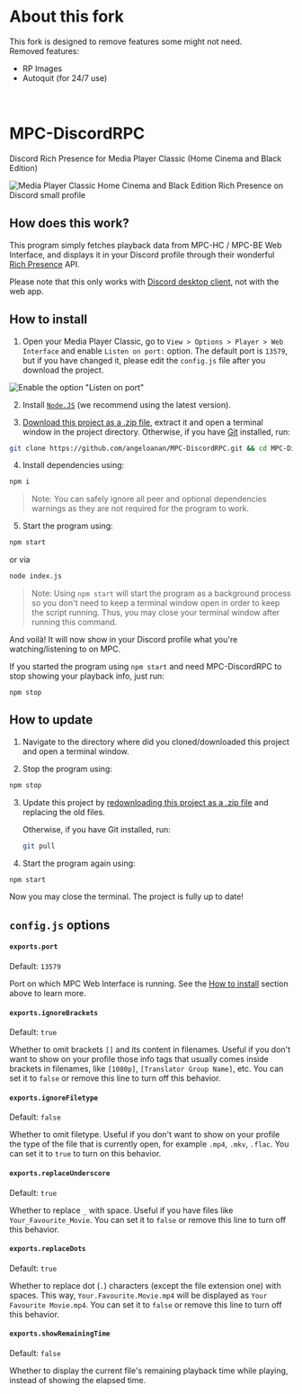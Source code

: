 # About this fork
This fork is designed to remove features some might not need.  
Removed features:  
- RP Images  
- Autoquit (for 24/7 use)  
<br/><br/>

# MPC-DiscordRPC
Discord Rich Presence for Media Player Classic (Home Cinema and Black Edition)

![Media Player Classic Home Cinema and Black Edition Rich Presence on Discord small profile](https://i.imgur.com/QAAJZgL.png)

## How does this work?
This program simply fetches playback data from MPC-HC / MPC-BE Web Interface, and displays it in your Discord profile through their wonderful [Rich Presence](https://discordapp.com/rich-presence) API.

Please note that this only works with [Discord desktop client](https://discordapp.com/download), not with the web app.

## How to install
1. Open your Media Player Classic, go to `View > Options > Player > Web Interface` and enable `Listen on port:` option. The default port is `13579`, but if you have changed it, please edit the `config.js` file after you download the project.

![Enable the option "Listen on port"](https://cdn.discordapp.com/attachments/416273308540207116/428748994307424256/unknown.png)

2. Install [`Node.JS`](https://nodejs.org/en/download/current/) (we recommend using the latest version).

3. [Download this project as a .zip file](https://github.com/angeloanan/MPC-DiscordRPC/archive/master.zip), extract it and open a terminal window in the project directory. Otherwise, if you have [Git](https://git-scm.com/) installed, run:

```sh
git clone https://github.com/angeloanan/MPC-DiscordRPC.git && cd MPC-DiscordRPC
```

4. Install dependencies using: 
```sh
npm i
``` 

> Note: You can safely ignore all peer and optional dependencies warnings as they are not required for the program to work.

5. Start the program using: 
```sh
npm start
``` 
or via

```sh
node index.js
``` 

> Note: Using `npm start` will start the program as a background process so you don't need to keep a terminal window open in order to keep the script running. Thus, you may close your terminal window after running this command.

And voilà! It will now show in your Discord profile what you're watching/listening to on MPC.

If you started the program using `npm start` and need MPC-DiscordRPC to stop showing your playback info, just run:

```
npm stop
```

## How to update

1. Navigate to the directory where did you cloned/downloaded this project and open a terminal window.

2. Stop the program using:

```sh
npm stop
```

3. Update this project by [redownloading this project as a .zip file](https://github.com/Encode42/Simple-MPC-DiscordRPC/archive/master.zip) and replacing the old files. 

   Otherwise, if you have Git installed, run:
   ```sh
   git pull
   ```

4. Start the program again using:
```sh
npm start
```

Now you may close the terminal. The project is fully up to date!

## `config.js` options

#### `exports.port`
Default: `13579`

Port on which MPC Web Interface is running. See the [How to install](#how-to-install) section above to learn more.

#### `exports.ignoreBrackets`
Default: `true`

Whether to omit brackets `[]` and its content in filenames. Useful if you don't want to show on your profile those info tags that usually comes inside brackets in filenames, like `[1080p]`, `[Translator Group Name]`, etc. You can set it to `false` or remove this line to turn off this behavior.

#### `exports.ignoreFiletype`
Default: `false`

Whether to omit filetype. Useful if you don't want to show on your profile the type of the file that is currently open, for example `.mp4`, `.mkv`, `.flac`. You can set it to `true` to turn on this behavior.

#### `exports.replaceUnderscore`
Default: `true`

Whether to replace `_` with space. Useful if you have files like `Your_Favourite_Movie`. You can set it to `false` or remove this line to turn off this behavior.

#### `exports.replaceDots`
Default: `true`

Whether to replace dot (`.`) characters (except the file extension one) with spaces. This way, `Your.Favourite.Movie.mp4` will be displayed as `Your Favourite Movie.mp4`. You can set it to `false` or remove this line to turn off this behavior.

#### `exports.showRemainingTime`
Default: `false`

Whether to display the current file's remaining playback time while playing, instead of showing the elapsed time.

